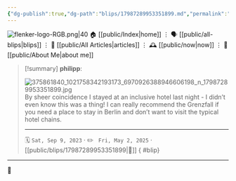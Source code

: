 ```yaml
---
{"dg-publish":true,"dg-path":"blips/17987289953351899.md","permalink":"/blips/17987289953351899/","title":"philipp on instagram @ 2023-09-09"}
---
```



<div class="transclusion internal-embed is-loaded"><div class="markdown-embed">




![flenker-logo-RGB.png|40](/img/user/attachments/flenker-logo-RGB.png)
🏠 [[public/Index\|home]]  ⋮ 🗣️ [[public/all-blips\|blips]] ⋮  📝 [[public/All Articles\|articles]]  ⋮ 🕰️ [[public/now\|now]] ⋮ 🪪 [[public/About Me\|about me]]


</div></div>


> [!summary] **philipp**:
>
> ![375861840_1021758342193173_6970926388946606198_n_17987289953351899.jpg](/img/user/attachments/375861840_1021758342193173_6970926388946606198_n_17987289953351899.jpg)
> By sheer coincidence I stayed at an inclusive hotel last night - I didn’t even know this was a thing! I can really recommend the Grenzfall if you need a place to stay in Berlin and don’t want to visit the typical hotel chains.
> - - -
>
> 🗓️ <code>Sat, Sep 9, 2023</code>  · ✏️ <code> Fri, May 2, 2025</code>  · [[public/blips/17987289953351899\|🔗]]
{ #blip}


- - -

 👾
